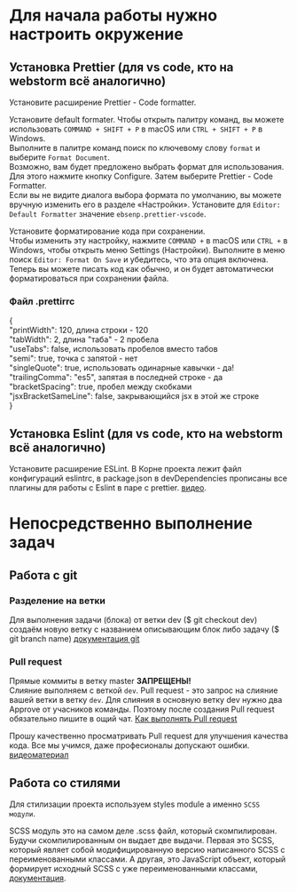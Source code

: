 # Для начала работы нужно настроить окружение

## Установка Prettier (для vs code, кто на webstorm всё аналогично)

Установите расширение Prettier - Code formatter.

Установите default formater. Чтобы открыть палитру команд, вы можете использовать `COMMAND + SHIFT + P` в macOS или
`CTRL + SHIFT + P` в Windows.\
Выполните в палитре команд поиск по ключевому слову `format` и выберите `Format Document`.\
Возможно, вам будет предложено выбрать формат для использования. Для этого нажмите кнопку Configure. Затем выберите
Prettier - Code Formatter.\
Если вы не видите диалога выбора формата по умолчанию, вы можете вручную изменить его в разделе «Настройки». Установите для
`Editor: Default Formatter` значение `ebsenp.prettier-vscode`.

Установите форматирование кода при сохранении.\
Чтобы изменить эту настройку, нажмите `COMMAND +` в macOS или `CTRL +` в Windows, чтобы открыть меню Settings (Настройки).
Выполните в меню поиск `Editor: Format On Save` и убедитесь, что эта опция включена. Теперь вы можете писать код как обычно,
и он будет автоматически форматироваться при сохранении файла.

### Файл .prettirrc

{\
 "printWidth": 120, длина строки - 120 \
 "tabWidth": 2, длина "таба" - 2 пробела\
 "useTabs": false, использовать пробелов вместо табов\
 "semi": true, точка с запятой - нет\
 "singleQuote": true, использовать одинарные кавычки - да!\
 "trailingComma": "es5", запятая в последней строке - да\
 "bracketSpacing": true, пробел между скобками\
 "jsxBracketSameLine": false, закрывающийся jsx в этой же строке\
 }

## Установка Eslint (для vs code, кто на webstorm всё аналогично)

Установите расширение ESLint. В Корне проекта лежит файл конфигураций eslintrc, в package.json в devDependencies
прописаны все плагины для работы с Eslint в паре с prettier. [видео](https://www.youtube.com/watch?v=n8mAPVyhbHU).

# Непосредственно выполнение задач

## Работа с git

### Разделение на ветки

Для выполнения задачи (блока) от ветки dev ($ git checkout dev) создаём новую ветку с названием описывающим блок либо
задачу ($ git branch name)
[документация git](https://git-scm.com/book/ru/v2/%D0%92%D0%B5%D1%82%D0%B2%D0%BB%D0%B5%D0%BD%D0%B8%D0%B5-%D0%B2-Git-%D0%9E-%D0%B2%D0%B5%D1%82%D0%B2%D0%BB%D0%B5%D0%BD%D0%B8%D0%B8-%D0%B2-%D0%B4%D0%B2%D1%83%D1%85-%D1%81%D0%BB%D0%BE%D0%B2%D0%B0%D1%85)

### Pull request

Прямые коммиты в ветку master **ЗАПРЕЩЕНЫ!**\
Слияние выполняем с веткой `dev`. Pull request - это запрос на слияние вашей ветки в ветку `dev`. Для слияния в основную
ветку dev нужно два Approve от учасников команды. Поэтому после создания Pull request обязательно пишите в ощий чат. [Как выполнять Pull request](https://dan-it.gitlab.io/fe-book/final-project/pull_request.html)

Прошу качественно просматривать Pull request для улучшения качества кода. Все мы учимся, даже професионалы допускают
ошибки. [видеоматериал](https://www.youtube.com/watch?v=U4uLZkMAzr0)

## Работа со стилями

Для стилизации проекта используем styles module а именно `SCSS модули`.

SCSS модуль это на самом деле .scss файл, который скомпилирован. Будучи скомпилированным он выдает две выдачи. Первая
это SCSS, который являет собой модифицированную версию написанного SCSS с переименованными классами. А другая, это
JavaScript объект, который формирует исходный SCSS с уже переименованными классами,
[документация](https://create-react-app.dev/docs/adding-a-css-modules-stylesheet/).
